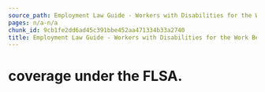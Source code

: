 ```yaml
---
source_path: Employment Law Guide - Workers with Disabilities for the Work Being Performed.md
pages: n/a-n/a
chunk_id: 9cb1fe2dd6ad45c391bbe452aa471334b33a2740
title: Employment Law Guide - Workers with Disabilities for the Work Being Performed
---
```

# coverage under the FLSA.
